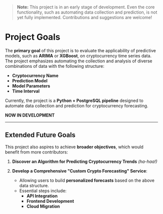 > **Note:** This project is in an early stage of development. Even the core functionality, such as automating data collection and prediction, is not yet fully implemented. Contributions and suggestions are welcome!

# **Project Goals**

The **primary goal** of this project is to evaluate the applicability of predictive models, such as **ARIMA** or **XGBoost**, on cryptocurrency time series data. The project emphasizes automating the collection and analysis of diverse combinations of data with the following structure:

- **Cryptocurrency Name**
- **Prediction Model**
- **Model Parameters**
- **Time Interval**

Currently, the project is a **Python + PostgreSQL pipeline** designed to automate data collection and prediction for cryptocurrency forecasting.

**NOW IN DEVELOPMENT**

---

## **Extended Future Goals**

This project also aspires to achieve **broader objectives**, which would benefit from more contributors:

1. **Discover an Algorithm for Predicting Cryptocurrency Trends** *(ha-haa!)*

2. **Develop a Comprehensive "Custom Crypto Forecasting" Service**:
   - Allowing users to build **personalized forecasts** based on the above data structure.
   - Essential steps include:
     - **API Integration**
     - **Frontend Development**
     - **Cloud Migration**